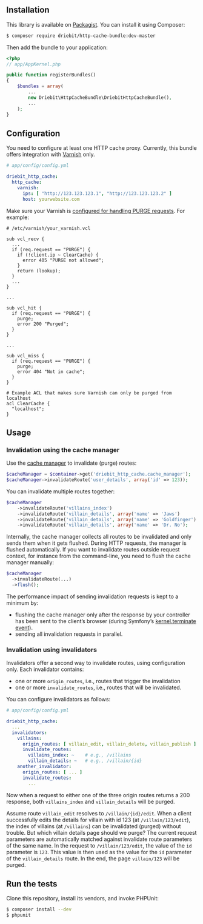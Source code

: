Installation
------------

This library is available on [Packagist](https://packagist.org/packages/driebit/http-cache-bundle). You can install it
using Composer:
```bash
$ composer require driebit/http-cache-bundle:dev-master
```

Then add the bundle to your application:
```php
<?php
// app/AppKernel.php

public function registerBundles()
{
    $bundles = array(
        ...
        new Driebit\HttpCacheBundle\DriebitHttpCacheBundle(),
        ...
    );
}
```

Configuration
-------------

You need to configure at least one HTTP cache proxy. Currently, this bundle offers integration with
[Varnish](https://www.varnish-cache.org/) only.

```yaml
# app/config/config.yml

driebit_http_cache:
  http_cache:
    varnish:
      ips: [ "http://123.123.123.1", "http://123.123.123.2" ]
      host: yourwebsite.com
```

Make sure your Varnish is [configured for handling PURGE requests](https://www.varnish-cache.org/docs/3.0/tutorial/purging.html).
For example:

```
# /etc/varnish/your_varnish.vcl

sub vcl_recv {
  ...
  if (req.request == "PURGE") {
    if (!client.ip ~ ClearCache) {
      error 405 "PURGE not allowed";
    }
    return (lookup);
  }
  ...
}

...

sub vcl_hit {
  if (req.request == "PURGE") {
    purge;
    error 200 "Purged";
  }
}

...

sub vcl_miss {
  if (req.request == "PURGE") {
    purge;
    error 404 "Not in cache";
  }
}

# Example ACL that makes sure Varnish can only be purged from localhost
acl ClearCache {
  "localhost";
}
```

Usage
-----

### Invalidation using the cache manager

Use the [cache manager](/CacheManager.php) to invalidate (purge) routes:
```php
$cacheManager = $container->get('driebit_http_cache.cache_manager');
$cacheManager->invalidateRoute('user_details', array('id' => 123));
```

You can invalidate multiple routes together:
```php
$cacheManager
    ->invalidateRoute('villains_index')
    ->invalidateRoute('villain_details', array('name' => 'Jaws')
    ->invalidateRoute('villain_details', array('name' => 'Goldfinger')
    ->invalidateRoute('villain_details', array('name' => 'Dr. No');
```

Internally, the cache manager collects all routes to be invalidated and only sends them when it gets flushed. During
HTTP requests, the manager is flushed automatically. If you want to invalidate routes outside request context, for
instance from the command-line, you need to flush the cache manager manually:
```php
$cacheManager
  ->invalidateRoute(...)
  ->flush();
```

The performance impact of sending invalidation requests is kept to a minimum by:

* flushing the cache manager only after the response by your controller has been sent to the client’s browser
(during Symfony’s [kernel.terminate event](http://symfony.com/doc/current/components/http_kernel/introduction.html#the-kernel-terminate-event)).
* sending all invalidation requests in parallel.

### Invalidation using invalidators

Invalidators offer a second way to invalidate routes, using configuration only. Each invalidator contains:

* one or more `origin_routes`, i.e., routes that trigger the invalidation
* one or more `invalidate_routes`, i.e., routes that will be invalidated.

You can configure invalidators as follows:
```yaml
# app/config/config.yml

driebit_http_cache:
  ...
  invalidators:
    villains:
      origin_routes: [ villain_edit, villain_delete, villain_publish ]
      invalidate_routes:
        villains_index: ~    # e.g., /villains
        villain_details: ~   # e.g., /villain/{id}
    another_invalidator:
      origin_routes: [ ... ]
      invalidate_routes:
        ...
```

Now when a request to either one of the three origin routes returns a 200 response, both `villains_index` and
`villain_details` will be purged.

Assume route `villain_edit` resolves to `/villain/{id}/edit`. When a client successfully edits the details for villain
with id 123 (at `/villain/123/edit`), the index of villains (at `/villains`) can be invalidated (purged) without
trouble. But which villain details page should we purge? The current request parameters are automatically matched
against invalidate route parameters of the same name. In the request to `/villain/123/edit`, the value of the `id`
parameter is `123`. This value is then used as the value for the `id` parameter of the `villain_details` route. In the
end, the page `villain/123` will be purged.

Run the tests
-------------

Clone this repository, install its vendors, and invoke PHPUnit:
```bash
$ composer install --dev
$ phpunit
```